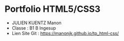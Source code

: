 Portfolio HTML5/CSS3
==
* JULIEN KUENTZ Manon
* Classe : B1 B Ingesup
* Lien Site Git : https://manonjk.github.io/tp_html-css/


